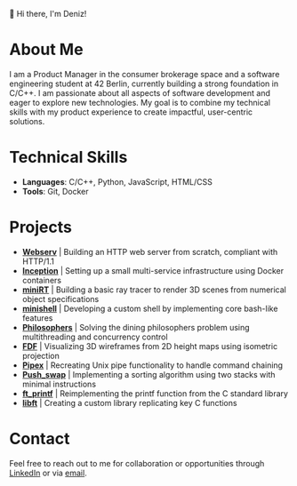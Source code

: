 👋 Hi there, I'm Deniz!

# About Me

I am a Product Manager in the consumer brokerage space and a software engineering student at 42 Berlin, currently building a strong foundation in C/C++. I am passionate about all aspects of software development and eager to explore new technologies. My goal is to combine my technical skills with my product experience to create impactful, user-centric solutions.

# Technical Skills

- **Languages**: C/C++, Python, JavaScript, HTML/CSS
- **Tools**: Git, Docker

# Projects

- **[Webserv](https://github.com/deniz-oezdemir/Webserv)** | Building an HTTP web server from scratch, compliant with HTTP/1.1
- **[Inception](https://github.com/deniz-oezdemir/Inception)** | Setting up a small multi-service infrastructure using Docker containers
- **[miniRT](https://github.com/deniz-oezdemir/miniRT)** | Building a basic ray tracer to render 3D scenes from numerical object specifications
- **[minishell](https://github.com/deniz-oezdemir/Minishell)** | Developing a custom shell by implementing core bash-like features
- **[Philosophers](https://github.com/deniz-oezdemir/Philosophers)** | Solving the dining philosophers problem using multithreading and concurrency control
- **[FDF](https://github.com/deniz-oezdemir/FDF)** | Visualizing 3D wireframes from 2D height maps using isometric projection
- **[Pipex](https://github.com/deniz-oezdemir/Pipex)** | Recreating Unix pipe functionality to handle command chaining
- **[Push_swap](https://github.com/deniz-oezdemir/Push_swap)** | Implementing a sorting algorithm using two stacks with minimal instructions
- **[ft_printf](https://github.com/deniz-oezdemir/ft_printf)** | Reimplementing the printf function from the C standard library
- **[libft](https://github.com/deniz-oezdemir/libft)** | Creating a custom library replicating key C functions

# Contact
Feel free to reach out to me for collaboration or opportunities through [LinkedIn](https://www.linkedin.com/in/denizoezdemir/) or via [email](mailto:oezdemir.de@gmail.com).
